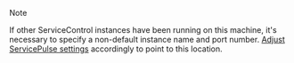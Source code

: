 > [!NOTE]
> If other ServiceControl instances have been running on this machine, it's necessary to specify a non-default instance name and port number. [Adjust ServicePulse settings](/servicepulse/host-config.md#configuring-connections-via-the-servicepulse-ui) accordingly to point to this location.
